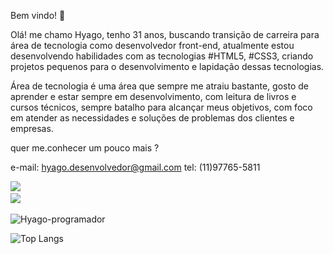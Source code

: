 Bem vindo! 👋

Olá! me chamo Hyago, tenho 31 anos, buscando transição de carreira para área de tecnologia como desenvolvedor front-end, atualmente estou desenvolvendo habilidades com as tecnologias #HTML5, #CSS3, criando projetos pequenos para o desenvolvimento e lapidação dessas tecnologias.

Área de tecnologia é uma área que sempre me atraiu bastante, gosto de aprender e estar sempre em desenvolvimento, com leitura de livros e cursos técnicos, sempre batalho para alcançar meus objetivos, com foco em atender as necessidades e soluções de problemas dos clientes e empresas.


quer me.conhecer um pouco mais ?


e-mail: hyago.desenvolvedor@gmail.com
tel: (11)97765-5811
<br>

<a href="https://instagram.com/hyagolcosta?igshid=eWs5ZThodDd4YWZ1"><img src="https://img.shields.io/badge/Instagram-E4405F?style=for-the-badge&logo=instagram&logoColor=white" /><a>
<br>
<a href="linkedin.com/in/hyago-lima-costa"><img src="https://img.shields.io/badge/LinkedIn-0077B5?style=for-the-badge&logo=linkedin&logoColor=white" /><a>
<br>


![Hyago-programador](https://github-readme-stats.vercel.app/api?username=hyago-programador&show_icons=true&theme=transparent)

![Top Langs](https://github-readme-stats.vercel.app/api/top-langs/?username=hyago-programador&layout=compact)

